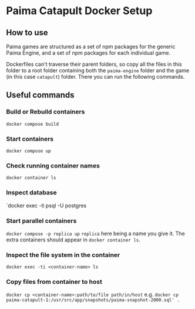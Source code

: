 # Paima Catapult Docker Setup

## How to use

Paima games are structured as a set of npm packages for the generic Paima Engine, and a set of npm packages for each individual game.

Dockerfiles can't traverse their parent folders, so copy all the files in this folder to a root folder containing both the `paima-engine` folder and the game (in this case `catapult`) folder. There you can run the following commands.

## Useful commands

### Build or Rebuild containers

`docker compose build`

### Start containers

`docker compose up`

### Check running container names

`docker container ls`

### Inspect database

`docker exec -ti <container-name> psql -U postgres

### Start parallel containers

`docker compose -p replica up`
`replica` here being a name you give it. The extra containers should appear in `docker container ls`.

### Inspect the file system in the container

`docker exec -ti <container-name> ls`

### Copy files from container to host

`docker cp <container-name>:path/to/file path/in/host`
e.g. `docker cp paima-catapult-1:/usr/src/app/snapshots/paima-snapshot-2000.sql' .`
